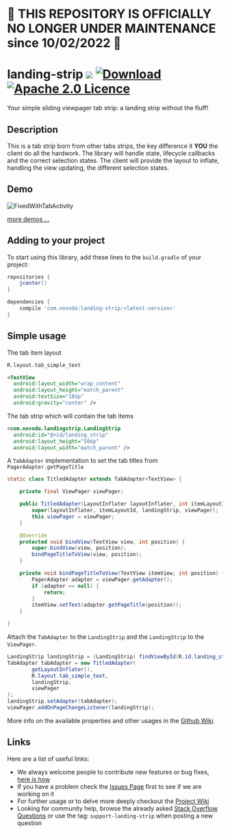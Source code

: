 # 🛑 THIS REPOSITORY IS OFFICIALLY NO LONGER UNDER MAINTENANCE since 10/02/2022 🛑

# landing-strip [![](https://ci.novoda.com/buildStatus/icon?job=landing-strip)](https://ci.novoda.com/job/landing-strip/lastBuild/console) [![Download](https://api.bintray.com/packages/novoda/maven/landing-strip/images/download.svg) ](https://bintray.com/novoda/maven/landing-strip/_latestVersion) [![Apache 2.0 Licence](https://img.shields.io/github/license/novoda/landing-strip.svg)](https://github.com/novoda/landing-strip/blob/master/LICENSE)

Your simple sliding viewpager tab strip: a landing strip without the fluff!

## Description

This is a tab strip born from other tabs strips, the key difference it **YOU** the client do all the hardwork. The library will handle state, lifecycle callbacks and the correct selection states.
The client will provide the layout to inflate, handling the view updating, the different selection states.


## Demo

![FixedWithTabActivity](/demo-videos/FixedWithTabActivity.gif?raw=true)

[more demos ...](/demo-videos/README.md)


## Adding to your project

To start using this library, add these lines to the `build.gradle` of your project:

```groovy
repositories {
    jcenter()
}

dependencies {
    compile 'com.novoda:landing-strip:<latest-version>'
}
```


## Simple usage

The tab item layout

```xml
R.layout.tab_simple_text

<TextView
  android:layout_width="wrap_content"
  android:layout_height="match_parent"
  android:textSize="18dp"
  android:gravity="center" />
```

The tab strip which will contain the tab items

```xml
<com.novoda.landingstrip.LandingStrip
  android:id="@+id/landing_strip"
  android:layout_height="50dp"
  android:layout_width="match_parent" />
```

A `TabAdapter` implementation to set the tab titles from `PagerAdapter.getPageTitle`

```java
static class TitledAdapter extends TabAdapter<TextView> {

    private final ViewPager viewPager;

    public TitledAdapter(LayoutInflater layoutInflater, int itemLayoutId, LandingStrip landingStrip, ViewPager viewPager) {
        super(layoutInflater, itemLayoutId, landingStrip, viewPager);
        this.viewPager = viewPager;
    }

    @Override
    protected void bindView(TextView view, int position) {
        super.bindView(view, position);
        bindPageTitleToView(view, position);
    }

    private void bindPageTitleToView(TextView itemView, int position) {
        PagerAdapter adapter = viewPager.getAdapter();
        if (adapter == null) {
            return;
        }
        itemView.setText(adapter.getPageTitle(position));
    }

}
```

Attach the `TabAdapter` to the `LandingStrip` and the `LandingStrip` to the `ViewPager`.

```java
LandingStrip landingStrip = (LandingStrip) findViewById(R.id.landing_strip);
TabAdapter tabAdapter = new TitledAdapter(
        getLayoutInflater(),
        R.layout.tab_simple_text,
        landingStrip,
        viewPager
);
landingStrip.setAdapter(tabAdapter);
viewPager.addOnPageChangeListener(landingStrip);
```

More info on the available properties and other usages in the [Github Wiki](https://github.com/novoda/landing-strip/wiki).


## Links

Here are a list of useful links:

 * We always welcome people to contribute new features or bug fixes, [here is how](https://github.com/novoda/novoda/blob/master/CONTRIBUTING.md)
 * If you have a problem check the [Issues Page](https://github.com/novoda/landing-strip/issues) first to see if we are working on it
 * For further usage or to delve more deeply checkout the [Project Wiki](https://github.com/novoda/landing-strip/wiki)
 * Looking for community help, browse the already asked [Stack Overflow Questions](http://stackoverflow.com/questions/tagged/support-landing-strip) or use the tag: `support-landing-strip` when posting a new question  
